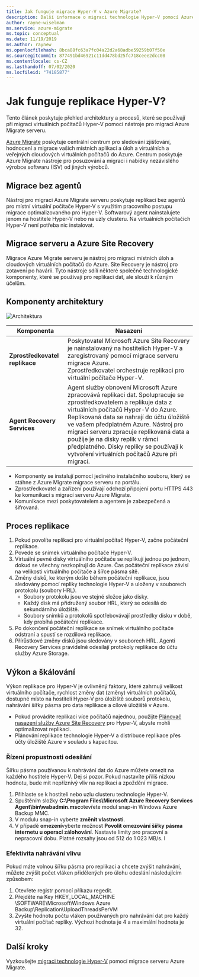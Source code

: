 ```yaml
---
title: Jak funguje migrace Hyper-V v Azure Migrate?
description: Další informace o migraci technologie Hyper-V pomocí Azure Migrate
author: rayne-wiselman
ms.service: azure-migrate
ms.topic: conceptual
ms.date: 11/19/2019
ms.author: raynew
ms.openlocfilehash: 8bca88fc63a7fc04a22d2a68adbe59259b07f50e
ms.sourcegitcommit: 877491bd46921c11dd478bd25fc718ceee2dcc08
ms.contentlocale: cs-CZ
ms.lasthandoff: 07/02/2020
ms.locfileid: "74185877"
---
```

# <a name="how-does-hyper-v-replication-work"></a>Jak funguje replikace Hyper-V?

Tento článek poskytuje přehled architektury a procesů, které se používají při migraci virtuálních počítačů Hyper-V pomocí nástroje pro migraci Azure Migrate serveru.

[Azure Migrate](migrate-services-overview.md) poskytuje centrální centrum pro sledování zjišťování, hodnocení a migrace vašich místních aplikací a úloh a virtuálních a veřejných cloudových virtuálních počítačů do Azure. Centrum poskytuje Azure Migrate nástroje pro posuzování a migraci i nabídky nezávislého výrobce softwaru (ISV) od jiných výrobců.

## <a name="agentless-migration"></a>Migrace bez agentů

Nástroj pro migraci Azure Migrate serveru poskytuje replikaci bez agentů pro místní virtuální počítače Hyper-V s využitím pracovního postupu migrace optimalizovaného pro Hyper-V. Softwarový agent nainstalujete jenom na hostitele Hyper-V nebo na uzly clusteru. Na virtuálních počítačích Hyper-V není potřeba nic instalovat.

## <a name="server-migration-and-azure-site-recovery"></a>Migrace serveru a Azure Site Recovery

Migrace Azure Migrate serveru je nástroj pro migraci místních úloh a cloudových virtuálních počítačů do Azure. Site Recovery je nástroj pro zotavení po havárii. Tyto nástroje sdílí některé společné technologické komponenty, které se používají pro replikaci dat, ale slouží k různým účelům. 


## <a name="architectural-components"></a>Komponenty architektury

![Architektura](./media/hyper-v-replication-architecture/architecture.png)



**Komponenta** | **Nasazení** | 
--- | --- 
**Zprostředkovatel replikace** | Poskytovatel Microsoft Azure Site Recovery je nainstalovaný na hostitelích Hyper-V a zaregistrovaný pomocí migrace serveru migrace Azure.<br/> Zprostředkovatel orchestruje replikaci pro virtuální počítače Hyper-V.
**Agent Recovery Services** | Agent služby obnovení Microsoft Azure zpracovává replikaci dat. Spolupracuje se zprostředkovatelem a replikuje data z virtuálních počítačů Hyper-V do Azure.<br/> Replikovaná data se nahrají do účtu úložiště ve vašem předplatném Azure. Nástroj pro migraci serveru zpracuje replikovaná data a použije je na disky replik v rámci předplatného. Disky repliky se používají k vytvoření virtuálních počítačů Azure při migraci.

- Komponenty se instalují pomocí jediného instalačního souboru, který se stáhne z Azure Migrate migrace serveru na portálu.
- Zprostředkovatel a zařízení používají odchozí připojení portu HTTPS 443 ke komunikaci s migrací serveru Azure Migrate.
- Komunikace mezi poskytovatelem a agentem je zabezpečená a šifrovaná.


## <a name="replication-process"></a>Proces replikace

1. Pokud povolíte replikaci pro virtuální počítač Hyper-V, začne počáteční replikace.
2. Povede se snímek virtuálního počítače Hyper-V.
3. Virtuální pevné disky virtuálního počítače se replikují jednou po jednom, dokud se všechny nezkopírují do Azure. Čas počáteční replikace závisí na velikosti virtuálního počítače a šířce pásma sítě.
4. Změny disků, ke kterým došlo během počáteční replikace, jsou sledovány pomocí repliky technologie Hyper-V a uloženy v souborech protokolu (soubory HRL).
    - Soubory protokolu jsou ve stejné složce jako disky.
    - Každý disk má přidružený soubor HRL, který se odesílá do sekundárního úložiště.
    - Soubory snímků a protokolů spotřebovávají prostředky disku v době, kdy probíhá počáteční replikace.
4. Po dokončení počáteční replikace se snímek virtuálního počítače odstraní a spustí se rozdílová replikace.
5. Přírůstkové změny disků jsou sledovány v souborech HRL. Agenti Recovery Services pravidelně odesílají protokoly replikace do účtu služby Azure Storage.


## <a name="performance-and-scaling"></a>Výkon a škálování

Výkon replikace pro Hyper-V je ovlivněný faktory, které zahrnují velikost virtuálního počítače, rychlost změny dat (změny) virtuálních počítačů, dostupné místo na hostiteli Hyper-V pro úložiště souborů protokolu, nahrávání šířky pásma pro data replikace a cílové úložiště v Azure.

- Pokud provádíte replikaci více počítačů najednou, použijte [Plánovač nasazení služby Azure Site Recovery](../site-recovery/hyper-v-deployment-planner-overview.md) pro Hyper-V, abyste mohli optimalizovat replikaci.
- Plánování replikace technologie Hyper-V a distribuce replikace přes účty úložiště Azure v souladu s kapacitou.

### <a name="control-upload-throughput"></a>Řízení propustnosti odesílání

Šířku pásma používanou k nahrávání dat do Azure můžete omezit na každého hostitele Hyper-V. Dej si pozor. Pokud nastavíte příliš nízkou hodnotu, bude mít nepříznivý vliv na replikaci a zpoždění migrace.


1. Přihlaste se k hostiteli nebo uzlu clusteru technologie Hyper-V.
2. Spuštěním složky **C:\Program Files\Microsoft Azure Recovery Services Agent\bin\wabadmin.msc**otevřete modul snap-in Windows Azure Backup MMC.
3. V modulu snap-in vyberte **změnit vlastnosti**.
4. V případě **omezení**vyberte možnost **Povolit omezování šířky pásma internetu u operací zálohování**. Nastavte limity pro pracovní a nepracovní dobu. Platné rozsahy jsou od 512 do 1 023 MB/s.
I

### <a name="influence-upload-efficiency"></a>Efektivita nahrávání vlivu

Pokud máte volnou šířku pásma pro replikaci a chcete zvýšit nahrávání, můžete zvýšit počet vláken přidělených pro úlohu odeslání následujícím způsobem:

1. Otevřete registr pomocí příkazu regedit.
2. Přejděte na Key HKEY_LOCAL_MACHINE \SOFTWARE\Microsoft\Windows Azure Backup\Replication\UploadThreadsPerVM
3. Zvyšte hodnotu počtu vláken používaných pro nahrávání dat pro každý virtuální počítač repliky. Výchozí hodnota je 4 a maximální hodnota je 32. 




## <a name="next-steps"></a>Další kroky

Vyzkoušejte [migraci technologie Hyper-V](tutorial-migrate-hyper-v.md) pomocí migrace serveru Azure Migrate.

